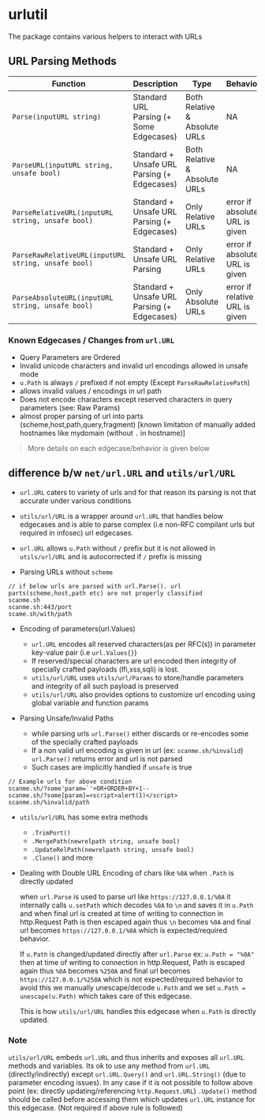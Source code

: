 # urlutil
The package contains various helpers to interact with URLs


## URL Parsing Methods

 Function                                            | Description                                      | Type                          | Behavior                                 |
-----------------------------------------------------|--------------------------------------------------|-------------------------------|------------------------------------------|
 `Parse(inputURL string)`                            | Standard URL Parsing (+ Some Edgecases)          | Both Relative & Absolute URLs | NA                                       |
 `ParseURL(inputURL string, unsafe bool)`            | Standard + Unsafe URL Parsing (+ Edgecases)      | Both Relative & Absolute URLs | NA                                       |
 `ParseRelativeURL(inputURL string, unsafe bool)`    | Standard + Unsafe URL Parsing (+ Edgecases)      | Only Relative URLs            | error if absolute URL is given           |
 `ParseRawRelativeURL(inputURL string, unsafe bool)` | Standard + Unsafe URL Parsing                    | Only Relative URLs            | error if absolute URL is given           |
 `ParseAbsoluteURL(inputURL string, unsafe bool)`    | Standard + Unsafe URL Parsing (+ Edgecases)      | Only Absolute URLs            | error if relative URL is given           |

### Known Edgecases / Changes from `url.URL`

- Query Parameters are Ordered
- Invalid unicode characters and invalid url encodings allowed in unsafe mode
- `u.Path` is always `/` prefixed if not empty (Except `ParseRawRelativePath`)
- allows invalid values / encodings in url path
- Does not encode characters except reserved characters in query parameters (see: Raw Params)
- almost proper parsing of url into parts (scheme,host,path,query,fragment) [known limitation of manually added hostnames like mydomain (without `.` in hostname)]


> More details on each edgecase/behavior is given below

## difference b/w `net/url.URL` and `utils/url/URL`

- `url.URL` caters to variety of urls and for that reason its parsing is not that accurate under various conditions
- `utils/url/URL` is a wrapper around `url.URL` that handles below edgecases and is able to parse complex (i.e non-RFC compilant urls but required in infosec) url edgecases.
- `url.URL` allows `u.Path` without `/` prefix but it is not allowed in `utils/url/URL` and is autocorrected if `/` prefix is missing

- Parsing URLs without `scheme`

```
// if below urls are parsed with url.Parse(). url parts(scheme,host,path etc) are not properly classified
scanme.sh
scanme.sh:443/port
scame.sh/with/path
```

- Encoding of parameters(url.Values)
  - `url.URL` encodes all reserved characters(as per RFC(s)) in parameter key-value pair (i.e `url.Values{}`) 
  - If reserved/special characters are url encoded then integrity of specially crafted payloads (lfi,xss,sqli) is lost.
  - `utils/url/URL` uses `utils/url/Params` to store/handle parameters and integrity of all such payload is preserved
  - `utils/url/URL` also provides options to customize url encoding using global variable and function params


- Parsing Unsafe/Invalid Paths
  - while parsing urls `url.Parse()` either discards or re-encodes some of the specially crafted payloads
  - If a non valid url encoding is given in url (ex: `scanme.sh/%invalid`) `url.Parse()` returns error and url is not parsed
  - Such cases are implicitly handled if `unsafe` is true
  
```
// Example urls for above condition
scanme.sh/?some'param=`'+OR+ORDER+BY+1--
scanme.sh/?some[param]=<script>alert(1)</script>
scanme.sh/%invalid/path
```

- `utils/url/URL` has some extra methods
  - `.TrimPort()`
  - `.MergePath(newrelpath string, unsafe bool)`
  - `.UpdateRelPath(newrelpath string, unsafe bool)` 
  - `.Clone()` and more

- Dealing with Double URL Encoding of chars like `%0A` when `.Path` is directly updated

    when `url.Parse` is used to parse url like `https://127.0.0.1/%0A` it internally calls `u.setPath` which decodes `%0A` to `\n` and saves it in `u.Path` and when final url is created at time of writing to connection in http.Request Path is then escaped again thus `\n` becomes `%0A` and final url becomes `https://127.0.0.1/%0A` which is expected/required behavior.

    If `u.Path` is changed/updated directly after `url.Parse` ex: `u.Path = "%0A"` then at time of writing to connection in http.Request, Path is escaped again thus `%0A` becomes `%250A` and final url becomes `https://127.0.0.1/%250A` which is not expected/required behavior to avoid this we manually unescape/decode `u.Path` and we set `u.Path = unescape(u.Path)` which takes care of this edgecase.

    This is how `utils/url/URL` handles this edgecase when `u.Path` is directly updated.

### Note

`utils/url/URL` embeds `url.URL` and thus inherits and exposes all `url.URL` methods and variables.
Its ok to use any method from `url.URL` (directly/indirectly) except `url.URL.Query()` and `url.URL.String()` (due to parameter encoding issues).
In any case if it is not possible to follow above point (ex: directly updating/referencing `http.Request.URL`) `.Update()` method should be called before accessing them which updates `url.URL` instance for this edgecase. (Not required if above rule is followed)

